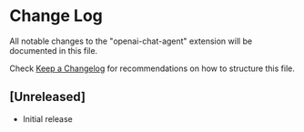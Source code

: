 # Change Log

All notable changes to the "openai-chat-agent" extension will be documented in this file.

Check [Keep a Changelog](http://keepachangelog.com/) for recommendations on how to structure this file.

## [Unreleased]

- Initial release